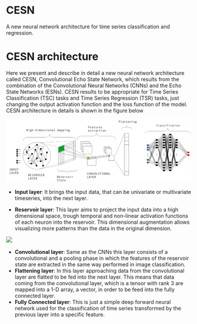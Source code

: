 # CESN
A new neural network architecture for time series classification and regression. 

# CESN architecture
Here we present and describe in detail a new neural network architecture called CESN, Convolutional Echo State Network, which results from the combination of the Convolutional Neural Networks (CNNs) and the Echo State Networks (ESNs). CESN results to be appropriate for Time Series Classification (TSC) tasks and Time Series Regression (TSR) tasks, just changing the output activation function and the loss function of the model. 
CESN architecture in details is shown in the figure below 

<img src="images/cesn.png" alt="cesn_architecture" width="650"/>

* **Input layer**: It brings the input data, that can be univariate or multivariate timeseries, into the next layer.

* **Reservoir layer**: This layer aims to project the input data into a high dimensional space, trough temporal and non-linear activation functions of each neuron into the reservoir. This dimensional augmentation allows visualizing more patterns than the data in the original dimension. 

![](https://latex.codecogs.com/svg.image?\vec{z}(t&plus;1)&space;=&space;f(W^{in}x(t&plus;1)&plus;W^{res}z(t))&space;\in&space;\mathbb{R}^M)

* **Convolutional layer**: Same as the CNNs this layer consists of a convolutional and a pooling phase in which the features of the reservoir state are extracted in the same way performed  in  image classification.
* **Flattening layer**: In this layer approaching data from the convolutional layer are flatted to be fed into the next layer. This means that data coming from the convolutional layer, which is a tensor with rank 3 are mapped into a 1-D array, a vector, in order to be feed into the fully connected layer.
* **Fully Connected layer**: This is just a simple deep forward neural network used for the classification of time series transformed by the previous layer into a specific feature.




